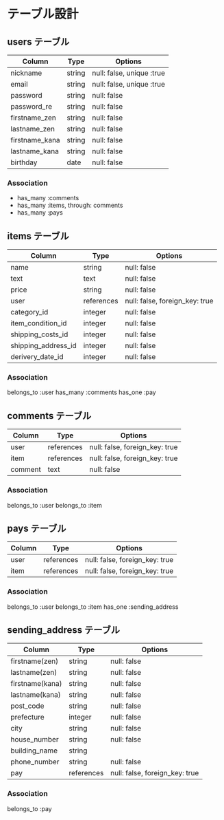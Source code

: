 # テーブル設計

## users テーブル

| Column          | Type   | Options                    |
| --------------- | ------ | -------------------------- |
| nickname        | string | null: false, unique :true  |
| email           | string | null: false, unique :true  |
| password        | string | null: false                |
| password_re     | string | null: false                |
| firstname_zen   | string | null: false                |
| lastname_zen    | string | null: false                |
| firstname_kana  | string | null: false                |
| lastname_kana   | string | null: false                |
| birthday        | date   | null: false                |

### Association
- has_many :comments
- has_many :items, through: comments
- has_many :pays


## items テーブル

| Column              | Type       | Options                        |
| ------------------- | ---------- | ------------------------------ |
| name                | string     | null: false                    |
| text                | text       | null: false                    |
| price               | string     | null: false                    |
| user                | references | null: false, foreign_key: true |
| category_id         | integer    | null: false                    |
| item_condition_id   | integer    | null: false                    |
| shipping_costs_id   | integer    | null: false                    |
| shipping_address_id | integer    | null: false                    |
| derivery_date_id    | integer    | null: false                    |

### Association
belongs_to :user
has_many :comments
has_one :pay

## comments テーブル

| Column    | Type       | Options                        |
| --------- | ---------- | ------------------------------ |
| user      | references | null: false, foreign_key: true |
| item      | references | null: false, foreign_key: true |
| comment   | text       | null: false                    |

### Association
belongs_to :user
belongs_to :item

## pays テーブル

| Column      | Type       | Options                        |
| ----------- | ---------- | ------------------------------ |
| user        | references | null: false, foreign_key: true |
| item        | references | null: false, foreign_key: true |

### Association
belongs_to :user
belongs_to :item
has_one :sending_address

## sending_address テーブル

| Column          | Type      | Options                        |
| --------------- | --------- | ------------------------------ |
| firstname(zen)  | string    | null: false                    |
| lastname(zen)   | string    | null: false                    |
| firstname(kana) | string    | null: false                    |
| lastname(kana)  | string    | null: false                    |
| post_code       | string    | null: false                    |
| prefecture      | integer   | null: false                    |
| city            | string    | null: false                    |
| house_number    | string    | null: false                    |
| building_name   | string    |                                |
| phone_number    | string    | null: false                    |
| pay             | references| null: false, foreign_key: true |

### Association
belongs_to :pay

